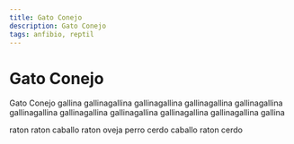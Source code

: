 ```yaml
---
title: Gato Conejo
description: Gato Conejo
tags: anfibio, reptil
---
```


# Gato Conejo

Gato Conejo gallina gallinagallina gallinagallina gallinagallina gallinagallina gallinagallina gallinagallina gallinagallina gallinagallina gallinagallina gallina

raton raton caballo raton oveja perro cerdo caballo raton cerdo